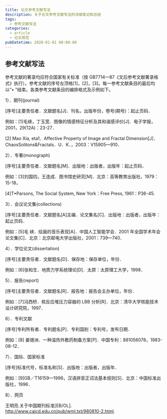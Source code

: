 ```yaml
---
title: 论文参考文献写法
description: 关于论文参考文献写法的详细笔记和总结
tags:
  - 参考文献写法
categories:
  - article
  - 论文规范
pubDatetime: 2020-01-01 00:00:00
---
```


## 参考文献写法

参考文献的著录均应符合国家有关标准（按 GB7714—87《文后参考文献著录格式》执行）。参考文献的序号左顶格[1]，[2]，[3]。每一参考文献条目的最后均以“• ”结束。各类参考文献条目的编排格式及示例如下。

1）．期刊(journal)

[序号]主要责任者．文献题名[J]．刊名，出版年份，卷号(期号)：起止页码．

例如：[1]毛峡，丁玉宽．图像的情感特征分析及其和谐感评价[J]．电子学报，2001，29(12A)：23-27．

[2] Mao Xia, eta1．Affective Property of Image and Fractal Dimension[J]．ChaosSolitons&Fractals．U．K．，2003：V15905—910．

2）．专著(monograph)

[序号]主要责任者．文献题名[M]．出版地：出版者，出版年：起止页码．

例如：[3]刘国钧，王连成．图书馆史研究[M]．北京：高等教育出版社，1979：15-18，

[4]T•Parsons, The Social System, New York：Free Press, 1961：P36-45.

3）．会议论文集(collections)

[序号]主要责任者．文献题名[A]主编．论文集名[C]．出版地：出版者，出版年：起止页码．

例如：[5]毛 峡．绘画的音乐表现[A]．中国人工智能学会．2001 年全国学术年会论文集[C]．北京：北京邮电大学出版社，2001：739—740．

4）．学位论文(dissertation)

[序号]主要责任者．文献题名[D]．保存地：保存单位，年份．

例如：[6]张和生．地质力学系统理论[D]．太原：太原理工大学，1998．

5）．报告(report)

[序号]主要责任者．文献题名[R]．报告地：报告会主办单位，年份．

例如：[7]冯西桥．核反应堆压力容器的 LBB 分析[R]．北京：清华大学核能技术设计研究院，1997．

6）．专利文献

[序号]专利所有者．专利题名[P]．专利国别：专利号，发布日期．

例如：[8] 姜锡洲．一种温热外敷药制备方案[P]．中国专利：881056078，1983-08-12．

7）．国际、国家标准

[序号]标准代号，标准名称[S]．出版地：出版者，出版年．

例如：[9]GB／T16159—1996，汉语拼音正词法基本规则[S]．北京：中国标准出版社，1996．

8）．网页

王明亮.关于中国期刊标准[EB/OL]. http://www.cajcd.edu.cn/pub/wml.txt/980810-2.html.
